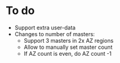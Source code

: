 # To do

- Support extra user-data
- Changes to number of masters:
  - Support 3 masters in 2x AZ regions
  - Allow to manually set master count
  - If AZ count is even, do AZ count -1
